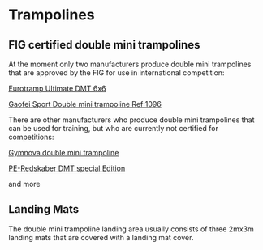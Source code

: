 # Trampolines

## FIG certified double mini trampolines

At the moment only two manufacturers produce double mini trampolines that are approved by the FIG for use in international competition:

[Eurotramp Ultimate DMT 6x6](https://www.eurotramp.com/en/products/ultimate-dmt-6x6/)

[Gaofei Sport Double mini trampoline Ref:1096](https://www.gaofeisports.com/shows/33/18.html)

There are other manufacturers who produce double mini trampolines that can be used for training, but who are currently not certified for competitions:

[Gymnova double mini trampoline](http://www.gymnova.com/en/catalogue/f1-ACR-acrobatic-sports/f2-TRA-trampolines/f3-MIT-mini-trampolines/id-1244-double-mini-trampoline-transport-trolleys-included)

[PE-Redskaber DMT special Edition](https://trampolin.dk/trampoliner-dk/Dobbelt-mini-trampoliner-special-edition-sort-r%C3%B8d)

and more


## Landing Mats

The double mini trampoline landing area usually consists of three 2mx3m landing mats that are covered with a landing mat cover.
